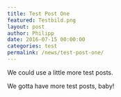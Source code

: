 ```yaml
---
title: Test Post One
featured: Testbild.png
layout: post
author: Philipp
date: 2016-07-15 00:00:00
categories: test
permalink: /news/test-post-one/
---
```


We could use a little more test posts.

We gotta have more test posts, baby!

